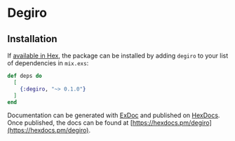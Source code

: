 # Degiro

## Installation

If [available in Hex](https://hex.pm/docs/publish), the package can be installed
by adding `degiro` to your list of dependencies in `mix.exs`:

```elixir
def deps do
  [
    {:degiro, "~> 0.1.0"}
  ]
end
```

Documentation can be generated with [ExDoc](https://github.com/elixir-lang/ex_doc)
and published on [HexDocs](https://hexdocs.pm). Once published, the docs can
be found at [https://hexdocs.pm/degiro](https://hexdocs.pm/degiro).
